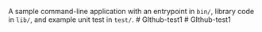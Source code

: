 A sample command-line application with an entrypoint in `bin/`, library code
in `lib/`, and example unit test in `test/`.
#   G I t h u b - t e s t 1  
 #   G I t h u b - t e s t 1  
 